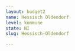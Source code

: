 ```yaml
---
layout: budget2
name: Hessisch Oldendorf
level: kommune
state: NI
slug: Hessisch-Oldendorf

---
```



